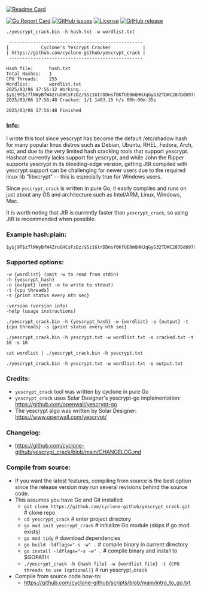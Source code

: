 [![Readme Card](https://github-readme-stats.vercel.app/api/pin/?username=cyclone-github&repo=yescrypt_crack&theme=gruvbox)](https://github.com/cyclone-github/yescrypt_crack/)

[![Go Report Card](https://goreportcard.com/badge/github.com/cyclone-github/yescrypt_crack)](https://goreportcard.com/report/github.com/cyclone-github/yescrypt_crack)
[![GitHub issues](https://img.shields.io/github/issues/cyclone-github/yescrypt_crack.svg)](https://github.com/cyclone-github/yescrypt_crack/issues)
[![License](https://img.shields.io/github/license/cyclone-github/yescrypt_crack.svg)](LICENSE)
[![GitHub release](https://img.shields.io/github/release/cyclone-github/yescrypt_crack.svg)](https://github.com/cyclone-github/yescrypt_crack/releases)
<!--
[![Go Reference](https://pkg.go.dev/badge/github.com/cyclone-github/yescrypt_crack.svg)](https://pkg.go.dev/github.com/cyclone-github/yescrypt_crack)
-->

```
./yescrypt_crack.bin -h hash.txt -w wordlist.txt

 -------------------------------------------------- 
|            Cyclone's Yescrypt Cracker            |
| https://github.com/cyclone-github/yescrypt_crack |
 -------------------------------------------------- 

Hash file:      hash.txt
Total Hashes:   1
CPU Threads:    255
Wordlist:       wordlist.txt
2025/03/06 17:56:12 Working...
$y$j9T$z7lNWyBfW4ZruGHCsFzDz/$Sz1GtrDDnsf0KfUE8mQHNJqGyG32TDWC287DdU97dz.:cyclone123
2025/03/06 17:56:48 Cracked: 1/1 1403.15 h/s 00h:00m:35s

2025/03/06 17:56:48 Finished
```
### Info:
I wrote this tool since yescrypt has become the default /etc/shadow hash for many popular linux distros such as Debian, Ubuntu, RHEL, Fedora, Arch, etc, and due to the very limited hash cracking tools that support yescrypt. Hashcat currently lacks support for yescrypt, and while John the Ripper supports yescrypt in its bleeding-edge version, getting JtR compiled with yescrypt support can be challenging for newer users due to the required linux lib "libxcrypt" -- this is especially true for Windows users. 

Since `yescrypt_crack` is written in pure Go, it easily compiles and runs on just about any OS and architecture such as Intel/ARM, Linux, Windows, Mac.

It is worth noting that JtR is currently faster than `yescrypt_crack`, so using JtR is recommended when possible. 

### Example hash:plain:
```
$y$j9T$z7lNWyBfW4ZruGHCsFzDz/$Sz1GtrDDnsf0KfUE8mQHNJqGyG32TDWC287DdU97dz.:cyclone123
```

### Supported options:
```
-w {wordlist} (omit -w to read from stdin)
-h {yescrypt_hash}
-o {output} (omit -o to write to stdout)
-t {cpu threads}
-s {print status every nth sec}

-version (version info)
-help (usage instructions)

./yescrypt_crack.bin -h {yescrypt_hash} -w {wordlist} -o {output} -t {cpu threads} -s {print status every nth sec}

./yescrypt_crack.bin -h yescrypt.txt -w wordlist.txt -o cracked.txt -t 16 -s 10

cat wordlist | ./yescrypt_crack.bin -h yescrypt.txt

./yescrypt_crack.bin -h yescrypt.txt -w wordlist.txt -o output.txt
```

### Credits:
* `yescrypt_crack` tool was written by cyclone in pure Go
* `yescrypt_crack` uses Solar Designer's yescrypt-go implementation: https://github.com/openwall/yescrypt-go
* The yescrypt algo was written by Solar Designer: https://www.openwall.com/yescrypt/

### Changelog:
- https://github.com/cyclone-github/yescrypt_crack/blob/main/CHANGELOG.md

### Compile from source:
- If you want the latest features, compiling from source is the best option since the release version may run several revisions behind the source code.
- This assumes you have Go and Git installed
  - `git clone https://github.com/cyclone-github/yescrypt_crack.git`  # clone repo
  - `cd yescrypt_crack`                                               # enter project directory
  - `go mod init yescrypt_crack`                                      # initialize Go module (skips if go.mod exists)
  - `go mod tidy`                                              # download dependencies
  - `go build -ldflags="-s -w" .`                              # compile binary in current directory
  - `go install -ldflags="-s -w" .`                            # compile binary and install to $GOPATH
  - `./yescrypt_crack -h {hash file} -w {wordlist file} -t {CPU threads to use (optional)}` # run yescrypt_crack
- Compile from source code how-to:
  - https://github.com/cyclone-github/scripts/blob/main/intro_to_go.txt
